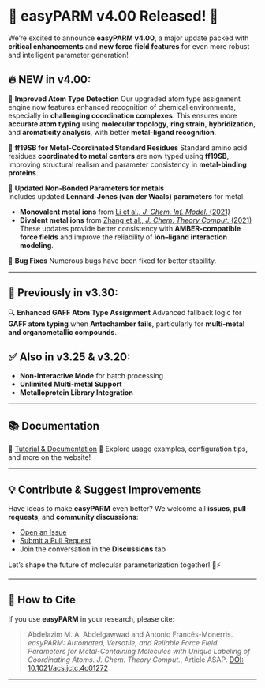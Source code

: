 # 🚀 easyPARM v4.00 Released! 🎉

We’re excited to announce **easyPARM v4.00**, a major update packed with **critical enhancements** and **new force field features** for even more robust and intelligent parameter generation!

## 🔥 NEW in v4.00:

🧠 **Improved Atom Type Detection**
Our upgraded atom type assignment engine now features enhanced recognition of chemical environments, especially in **challenging coordination complexes**.
This ensures more **accurate atom typing** using **molecular topology**, **ring strain**, **hybridization**, and **aromaticity analysis**, with better **metal-ligand recognition**.

🧬 **ff19SB for Metal-Coordinated Standard Residues**
Standard amino acid residues **coordinated to metal centers** are now typed using **ff19SB**, improving structural realism and parameter consistency in **metal-binding proteins**.

🔬 **Updated Non-Bonded Parameters for metals**  
  includes updated **Lennard-Jones (van der Waals) parameters** for metal:
  - **Monovalent metal ions** from [Li et al., *J. Chem. Inf. Model.* (2021)](https://doi.org/10.1021/acs.jcim.0c01390)
  - **Divalent metal ions** from [Zhang et al., *J. Chem. Theory Comput.* (2021)](https://doi.org/10.1021/acs.jctc.0c00194)  
  These updates provide better consistency with **AMBER-compatible force fields** and improve the reliability of **ion–ligand interaction modeling**.

🚨 **Bug Fixes**
Numerous bugs have been fixed for better stability. 

---

## 🔄 Previously in v3.30:

🔍 **Enhanced GAFF Atom Type Assignment**
Advanced fallback logic for **GAFF atom typing** when **Antechamber fails**, particularly for **multi-metal and organometallic compounds**.

## ✅ Also in v3.25 & v3.20:

* **Non-Interactive Mode** for batch processing
* **Unlimited Multi-metal Support**
* **Metalloprotein Library Integration**

---

## 📚 Documentation

📖 [Tutorial & Documentation](https://abdelazim-abdelgawwad.github.io/Tutorial/)
📂 Explore usage examples, configuration tips, and more on the website!

---

## 💡 Contribute & Suggest Improvements

Have ideas to make **easyPARM** even better?
We welcome all **issues**, **pull requests**, and **community discussions**:

* [Open an Issue](https://github.com/Abdelazim-Abdelgawwad/easyPARM/issues)
* [Submit a Pull Request](https://github.com/Abdelazim-Abdelgawwad/easyPARM/pulls)
* Join the conversation in the **Discussions** tab

Let’s shape the future of molecular parameterization together! 🧪⚡

---

## 📖 How to Cite

If you use **easyPARM** in your research, please cite:

> Abdelazim M. A. Abdelgawwad and Antonio Francés-Monerris.
> *easyPARM: Automated, Versatile, and Reliable Force Field Parameters for Metal-Containing Molecules with Unique Labeling of Coordinating Atoms.*
> *J. Chem. Theory Comput.*, Article ASAP.
> [DOI: 10.1021/acs.jctc.4c01272](https://doi.org/10.1021/acs.jctc.4c01272)

---


